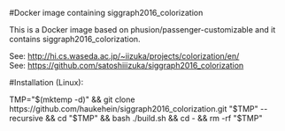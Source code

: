 #Docker image containing siggraph2016_colorization

This is a Docker image based on phusion/passenger-customizable and it contains siggraph2016_colorization.

See: http://hi.cs.waseda.ac.jp/~iizuka/projects/colorization/en/  
See: https://github.com/satoshiiizuka/siggraph2016_colorization


#Installation (Linux):

TMP="$(mktemp -d)"  &&  git clone https://github.com/haukehein/siggraph2016_colorization.git "$TMP" --recursive  &&  cd "$TMP"  &&  bash ./build.sh  &&  cd -  &&  rm -rf "$TMP"
 

